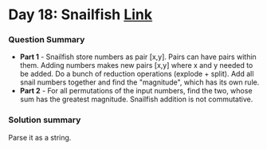 # Day 18: Snailfish [Link](https://adventofcode.com/2021/day/18)

### Question Summary
- **Part 1** - Snailfish store numbers as pair [x,y]. Pairs can have pairs within them. Adding numbers makes new pairs [x,y] where x and y needed to be added. Do a bunch of reduction operations (explode + split). Add all snail numbers together and find the "magnitude", which has its own rule. 
- **Part 2** - For all permutations of the input numbers, find the two, whose sum has the greatest magnitude. Snailfish addition is not commutative. 

### Solution summary 

Parse it as a string. 
